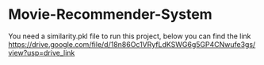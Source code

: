 # Movie-Recommender-System

You need a similarity.pkl file to run this project, below you can find the link
https://drive.google.com/file/d/18n86Oc1VRyfLdKSWG6g5GP4CNwufe3gs/view?usp=drive_link
